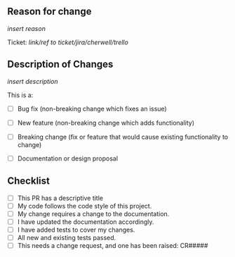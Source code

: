 ## Reason for change

_insert reason_

Ticket: _link/ref to ticket/jira/cherwell/trello_

## Description of Changes

_insert description_

This is a:

- [ ] Bug fix (non-breaking change which fixes an issue)
- [ ] New feature (non-breaking change which adds functionality)
- [ ] Breaking change (fix or feature that would cause existing functionality to change)
- [ ] Documentation or design proposal


## Checklist

- [ ] This PR has a descriptive title
- [ ] My code follows the code style of this project.
- [ ] My change requires a change to the documentation.
- [ ] I have updated the documentation accordingly.
- [ ] I have added tests to cover my changes.
- [ ] All new and existing tests passed.
- [ ] This needs a change request, and one has been raised: CR#####
